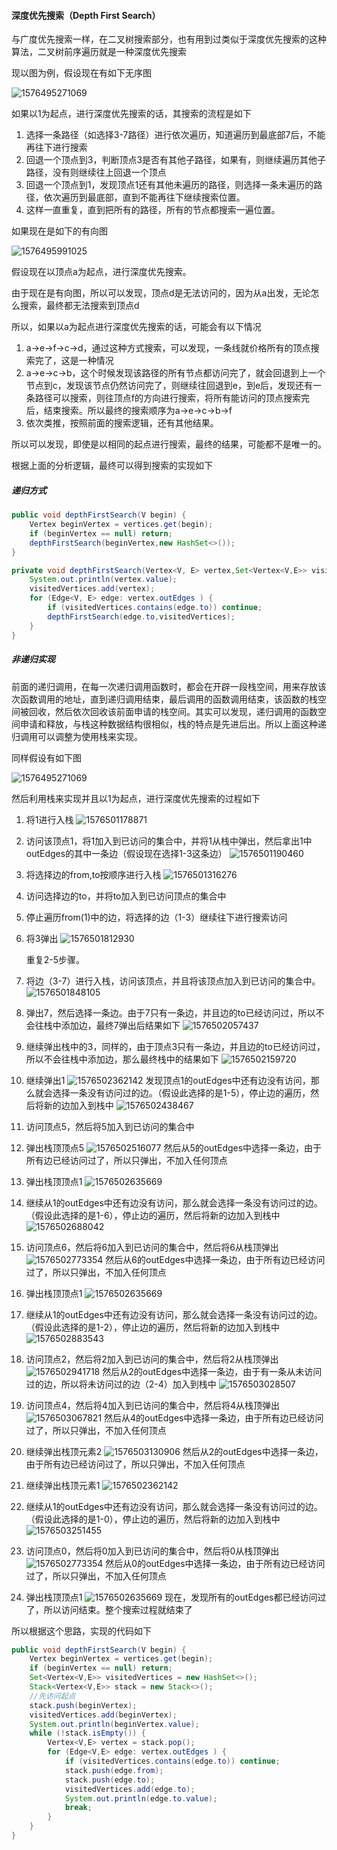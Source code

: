 #### 深度优先搜索（Depth First Search）

与广度优先搜索一样，在二叉树搜索部分，也有用到过类似于深度优先搜索的这种算法，二叉树前序遍历就是一种深度优先搜索

现以图为例，假设现在有如下无序图

![1576495271069](https://github.com/MSTGit/Algorithm/blob/master/AdvancedPart/14-DepthFirstSearch/Resource/1576495271069.png)

如果以1为起点，进行深度优先搜索的话，其搜索的流程是如下

1. 选择一条路径（如选择3-7路径）进行依次遍历，知道遍历到最底部7后，不能再往下进行搜索
2. 回退一个顶点到3，判断顶点3是否有其他子路径，如果有，则继续遍历其他子路径，没有则继续往上回退一个顶点
3. 回退一个顶点到1，发现顶点1还有其他未遍历的路径，则选择一条未遍历的路径，依次遍历到最底部，直到不能再往下继续搜索位置。
4. 这样一直重复，直到把所有的路径，所有的节点都搜索一遍位置。

如果现在是如下的有向图

![1576495991025](https://github.com/MSTGit/Algorithm/blob/master/AdvancedPart/14-DepthFirstSearch/Resource/1576495991025.png)

假设现在以顶点a为起点，进行深度优先搜索。

由于现在是有向图，所以可以发现，顶点d是无法访问的，因为从a出发，无论怎么搜索，最终都无法搜索到顶点d

所以，如果以a为起点进行深度优先搜索的话，可能会有以下情况

1. a→e→f→c→d，通过这种方式搜索，可以发现，一条线就价格所有的顶点搜索完了，这是一种情况
2. a→e→c→b，这个时候发现该路径的所有节点都访问完了，就会回退到上一个节点到c，发现该节点仍然访问完了，则继续往回退到e，到e后，发现还有一条路径可以搜索，则往顶点f的方向进行搜索，将所有能访问的顶点搜索完后，结束搜索。所以最终的搜索顺序为a→e→c→b→f
3. 依次类推，按照前面的搜索逻辑，还有其他结果。

所以可以发现，即使是以相同的起点进行搜索，最终的结果，可能都不是唯一的。

根据上面的分析逻辑，最终可以得到搜索的实现如下

##### 递归方式

```java
public void depthFirstSearch(V begin) {
    Vertex beginVertex = vertices.get(begin);
    if (beginVertex == null) return;
    depthFirstSearch(beginVertex,new HashSet<>());
}

private void depthFirstSearch(Vertex<V, E> vertex,Set<Vertex<V,E>> visitedVertices) {
    System.out.println(vertex.value);
    visitedVertices.add(vertex);
    for (Edge<V, E> edge: vertex.outEdges ) {
        if (visitedVertices.contains(edge.to)) continue;
        depthFirstSearch(edge.to,visitedVertices);
    }
}
```

##### 非递归实现

前面的递归调用，在每一次递归调用函数时，都会在开辟一段栈空间，用来存放该次函数调用的地址，直到递归调用结束，最后调用的函数调用结束，该函数的栈空间被回收，然后依次回收该前面申请的栈空间。其实可以发现，递归调用的函数空间申请和释放，与栈这种数据结构很相似，栈的特点是先进后出。所以上面这种递归调用可以调整为使用栈来实现。

同样假设有如下图

![1576495271069](https://github.com/MSTGit/Algorithm/blob/master/AdvancedPart/14-DepthFirstSearch/Resource/1576495271069.png)

然后利用栈来实现并且以1为起点，进行深度优先搜索的过程如下

1. 将1进行入栈
   ![1576501178871](https://github.com/MSTGit/Algorithm/blob/master/AdvancedPart/14-DepthFirstSearch/Resource/1576501178871.png)

2. 访问该顶点1，将1加入到已访问的集合中，并将1从栈中弹出，然后拿出1中outEdges的其中一条边（假设现在选择1-3这条边）
   ![1576501190460](https://github.com/MSTGit/Algorithm/blob/master/AdvancedPart/14-DepthFirstSearch/Resource/1576501190460.png)

3. 将选择边的from,to按顺序进行入栈
   ![1576501316276](https://github.com/MSTGit/Algorithm/blob/master/AdvancedPart/14-DepthFirstSearch/Resource/1576501316276.png)

4. 访问选择边的to，并将to加入到已访问顶点的集合中

5. 停止遍历from(1)中的边，将选择的边（1-3）继续往下进行搜索访问

6. 将3弹出
   ![1576501812930](https://github.com/MSTGit/Algorithm/blob/master/AdvancedPart/14-DepthFirstSearch/Resource/1576501812930.png)

   重复2-5步骤。

7. 将边（3-7）进行入栈，访问该顶点，并且将该顶点加入到已访问的集合中。
   ![1576501848105](https://github.com/MSTGit/Algorithm/blob/master/AdvancedPart/14-DepthFirstSearch/Resource/1576501848105.png)

8. 弹出7，然后选择一条边。由于7只有一条边，并且边的to已经访问过，所以不会往栈中添加边，最终7弹出后结果如下
   ![1576502057437](https://github.com/MSTGit/Algorithm/blob/master/AdvancedPart/14-DepthFirstSearch/Resource/1576502057437.png)

9. 继续弹出栈中的3，同样的，由于顶点3只有一条边，并且边的to已经访问过，所以不会往栈中添加边，那么最终栈中的结果如下
   ![1576502159720](https://github.com/MSTGit/Algorithm/blob/master/AdvancedPart/14-DepthFirstSearch/Resource/1576502159720.png)

10. 继续弹出1
    ![1576502362142](https://github.com/MSTGit/Algorithm/blob/master/AdvancedPart/14-DepthFirstSearch/Resource/1576502362142.png)
    发现顶点1的outEdges中还有边没有访问，那么就会选择一条没有访问过的边。（假设此选择的是1-5），停止边的遍历，然后将新的边加入到栈中
    ![1576502438467](https://github.com/MSTGit/Algorithm/blob/master/AdvancedPart/14-DepthFirstSearch/Resource/1576502438467.png)

11. 访问顶点5，然后将5加入到已访问的集合中

12. 弹出栈顶顶点5
    ![1576502516077](https://github.com/MSTGit/Algorithm/blob/master/AdvancedPart/14-DepthFirstSearch/Resource/1576502516077.png)
    然后从5的outEdges中选择一条边，由于所有边已经访问过了，所以只弹出，不加入任何顶点

13. 弹出栈顶顶点1
    ![1576502635669](https://github.com/MSTGit/Algorithm/blob/master/AdvancedPart/14-DepthFirstSearch/Resource/1576502635669.png)

14. 继续从1的outEdges中还有边没有访问，那么就会选择一条没有访问过的边。（假设此选择的是1-6），停止边的遍历，然后将新的边加入到栈中
    ![1576502688042](https://github.com/MSTGit/Algorithm/blob/master/AdvancedPart/14-DepthFirstSearch/Resource/1576502688042.png)

15. 访问顶点6，然后将6加入到已访问的集合中，然后将6从栈顶弹出
    ![1576502773354](https://github.com/MSTGit/Algorithm/blob/master/AdvancedPart/14-DepthFirstSearch/Resource/1576502773354.png)
    然后从6的outEdges中选择一条边，由于所有边已经访问过了，所以只弹出，不加入任何顶点

16. 弹出栈顶顶点1
    ![1576502635669](https://github.com/MSTGit/Algorithm/blob/master/AdvancedPart/14-DepthFirstSearch/Resource/1576502635669.png)

17. 继续从1的outEdges中还有边没有访问，那么就会选择一条没有访问过的边。（假设此选择的是1-2），停止边的遍历，然后将新的边加入到栈中
    ![1576502883543](https://github.com/MSTGit/Algorithm/blob/master/AdvancedPart/14-DepthFirstSearch/Resource/1576502883543.png)

18. 访问顶点2，然后将2加入到已访问的集合中，然后将2从栈顶弹出
    ![1576502941718](https://github.com/MSTGit/Algorithm/blob/master/AdvancedPart/14-DepthFirstSearch/Resource/1576502941718.png)
    然后从2的outEdges中选择一条边，由于有一条从未访问过的边，所以将未访问过的边（2-4）加入到栈中
    ![1576503028507](https://github.com/MSTGit/Algorithm/blob/master/AdvancedPart/14-DepthFirstSearch/Resource/1576503028507.png)

19. 访问顶点4，然后将4加入到已访问的集合中，然后将4从栈顶弹出
    ![1576503067821](https://github.com/MSTGit/Algorithm/blob/master/AdvancedPart/14-DepthFirstSearch/Resource/1576503067821.png)
    然后从4的outEdges中选择一条边，由于所有边已经访问过了，所以只弹出，不加入任何顶点

20. 继续弹出栈顶元素2
    ![1576503130906](https://github.com/MSTGit/Algorithm/blob/master/AdvancedPart/14-DepthFirstSearch/Resource/1576503130906.png)
    然后从2的outEdges中选择一条边，由于所有边已经访问过了，所以只弹出，不加入任何顶点

21. 继续弹出栈顶元素1
    ![1576502362142](https://github.com/MSTGit/Algorithm/blob/master/AdvancedPart/14-DepthFirstSearch/Resource/1576502362142.png)

22. 继续从1的outEdges中还有边没有访问，那么就会选择一条没有访问过的边。（假设此选择的是1-0），停止边的遍历，然后将新的边加入到栈中
    ![1576503251455](https://github.com/MSTGit/Algorithm/blob/master/AdvancedPart/14-DepthFirstSearch/Resource/1576503251455.png)

23. 访问顶点0，然后将0加入到已访问的集合中，然后将0从栈顶弹出
    ![1576502773354](https://github.com/MSTGit/Algorithm/blob/master/AdvancedPart/14-DepthFirstSearch/Resource/1576502773354.png)
    然后从0的outEdges中选择一条边，由于所有边已经访问过了，所以只弹出，不加入任何顶点

24. 弹出栈顶顶点1
    ![1576502635669](https://github.com/MSTGit/Algorithm/blob/master/AdvancedPart/14-DepthFirstSearch/Resource/1576502635669.png)
    现在，发现所有的outEdges都已经访问过了，所以访问结束。整个搜索过程就结束了

所以根据这个思路，实现的代码如下

```java
public void depthFirstSearch(V begin) {
    Vertex beginVertex = vertices.get(begin);
    if (beginVertex == null) return;
    Set<Vertex<V,E>> visitedVertices = new HashSet<>();
    Stack<Vertex<V,E>> stack = new Stack<>();
    //先访问起点
    stack.push(beginVertex);
    visitedVertices.add(beginVertex);
    System.out.println(beginVertex.value);
    while (!stack.isEmpty()) {
        Vertex<V,E> vertex = stack.pop();
        for (Edge<V,E> edge: vertex.outEdges ) {
            if (visitedVertices.contains(edge.to)) continue;
            stack.push(edge.from);
            stack.push(edge.to);
            visitedVertices.add(edge.to);
            System.out.println(edge.to.value);
            break;
        }
    }
}
```

